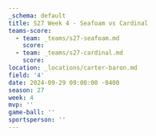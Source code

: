 ```yaml
---
_schema: default
title: S27 Week 4 - Seafoam vs Cardinal
teams-score:
  - team: _teams/s27-seafoam.md
    score:
  - team: _teams/s27-cardinal.md
    score:
location: _locations/carter-baron.md
field: '4'
date: 2024-09-29 09:00:00 -0400
season: 27
week: 4
mvp: ''
game-ball: ''
sportsperson: ''
---
```

